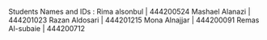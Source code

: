 Students Names and IDs : 
Rima alsonbul   | 444200524 
Mashael Alanazi | 444201023
Razan Aldosari  | 444201215
Mona Alnajjar   | 444200091
Remas Al-subaie | 444200712
  
